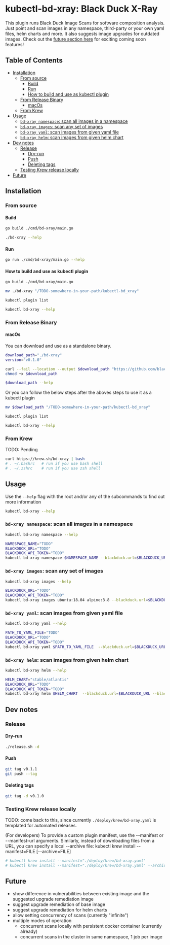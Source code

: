<!-- omit in toc -->
# kubectl-bd-xray: Black Duck X-Ray

This plugin runs Black Duck Image Scans for software composition analysis.  Just point and scan images in any namespace, third-party or your own yaml files, helm charts and more.  It also suggests image upgrades for outdated images.  Check out the [future section here](#future) for exciting coming soon features!

<!-- omit in toc -->
## Table of Contents

- [Installation](#installation)
  - [From source](#from-source)
    - [Build](#build)
    - [Run](#run)
    - [How to build and use as kubectl plugin](#how-to-build-and-use-as-kubectl-plugin)
  - [From Release Binary](#from-release-binary)
    - [macOs](#macos)
  - [From Krew](#from-krew)
- [Usage](#usage)
  - [`bd-xray namespace`: scan all images in a namespace](#bd-xray-namespace-scan-all-images-in-a-namespace)
  - [`bd-xray images`: scan any set of images](#bd-xray-images-scan-any-set-of-images)
  - [`bd-xray yaml`: scan images from given yaml file](#bd-xray-yaml-scan-images-from-given-yaml-file)
  - [`bd-xray helm`: scan images from given helm chart](#bd-xray-helm-scan-images-from-given-helm-chart)
- [Dev notes](#dev-notes)
  - [Release](#release)
    - [Dry-run](#dry-run)
    - [Push](#push)
    - [Deleting tags](#deleting-tags)
  - [Testing Krew release locally](#testing-krew-release-locally)
- [Future](#future)

## Installation

### From source

#### Build

```bash
go build ./cmd/bd-xray/main.go

./bd-xray --help
```

#### Run

```bash
go run ./cmd/bd-xray/main.go --help
```

#### How to build and use as kubectl plugin

```bash
go build ./cmd/bd-xray/main.go

mv ./bd-xray "/TODO-somewhere-in-your-path/kubectl-bd_xray"

kubectl plugin list

kubectl bd-xray --help
```

### From Release Binary

#### macOs

You can download and use as a standalone binary.

```bash
download_path="./bd-xray"
version="v0.1.0"

curl --fail --location --output $download_path "https://github.com/blackducksoftware/kubectl-bd-xray/releases/download/${version}/kubectl-bd-xray_${version}_darwin_amd64.tar.gz"
chmod +x $download_path

$download_path --help
```

Or you can follow the below steps after the aboves steps to use it as a kubectl plugin

```bash
mv $download_path "/TODO-somewhere-in-your-path/kubectl-bd_xray"

kubectl plugin list

kubectl bd-xray --help
```

### From Krew

TODO: Pending

```bash
curl https://krew.sh/bd-xray | bash
# . ~/.bashrc   # run if you use bash shell
# . ~/.zshrc    # run if you use zsh shell
```

## Usage

Use the `--help` flag with the root and/or any of the subcommands to find out more information

```bash
kubectl bd-xray --help
```

### `bd-xray namespace`: scan all images in a namespace

```bash
kubectl bd-xray namespace --help

NAMESPACE_NAME="TODO"
BLACKDUCK_URL="TODO"
BLACKDUCK_API_TOKEN="TODO"
kubectl bd-xray namespace $NAMESPACE_NAME --blackduck.url=$BLACKDUCK_URL --blackduck.api.token=$BLACKDUCK_API_TOKEN
```

### `bd-xray images`: scan any set of images

```bash
kubectl bd-xray images --help

BLACKDUCK_URL="TODO"
BLACKDUCK_API_TOKEN="TODO"
kubectl bd-xray images ubuntu:18.04 alpine:3.8 --blackduck.url=$BLACKDUCK_URL --blackduck.api.token=$BLACKDUCK_API_TOKEN
```

### `bd-xray yaml`: scan images from given yaml file

```bash
kubectl bd-xray yaml --help

PATH_TO_YAML_FILE="TODO"
BLACKDUCK_URL="TODO"
BLACKDUCK_API_TOKEN="TODO"
kubectl bd-xray yaml $PATH_TO_YAML_FILE  --blackduck.url=$BLACKDUCK_URL --blackduck.api.token=$BLACKDUCK_API_TOKEN
```

### `bd-xray helm`: scan images from given helm chart

```bash
kubectl bd-xray helm --help

HELM_CHART="stable/atlantis"
BLACKDUCK_URL="TODO"
BLACKDUCK_API_TOKEN="TODO"
kubectl bd-xray helm $HELM_CHART  --blackduck.url=$BLACKDUCK_URL --blackduck.api.token=$BLACKDUCK_API_TOKEN
```

## Dev notes

### Release

#### Dry-run

```bash
./release.sh -d
```

#### Push

```bash
git tag v0.1.1
git push --tag
```

#### Deleting tags

```bash
git tag -d v0.1.0
```

### Testing Krew release locally

TODO: come back to this, since currently `./deploy/krew/bd-xray.yaml` is templated for automated releases.

(For developers) To provide a custom plugin manifest, use the --manifest or
  --manifest-url arguments. Similarly, instead of downloading files from a URL,
  you can specify a local --archive file:
    kubectl krew install --manifest=FILE [--archive=FILE]

```bash
# kubectl krew install --manifest="./deploy/krew/bd-xray.yaml"
# kubectl krew install --manifest="./deploy/krew/bd-xray.yaml" --archive="./dist/kubectl-bd-xray_v0.1.0_darwin_amd64.tar.gz"
```

## Future

- show difference in vulnerabilities between existing image and the suggested upgrade remediation image
- suggest upgrade remediation of base image
- suggest upgrade remediation for helm charts
- allow setting concurrency of scans (currently "infinite")
- multiple modes of operation
  - concurrent scans locally with persistent docker container (currently already)
  - concurrent scans in the cluster in same namespace, 1 job per image
